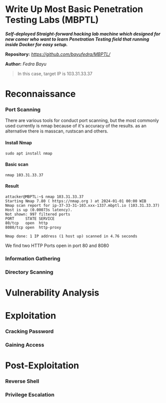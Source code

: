 Write Up Most Basic Penetration Testing Labs (MBPTL)
==============
***Self-deployed Straight-forward hacking lab machine which designed for new comer who want to learn Penetration Testing field that running inside Docker for easy setup.***

**Repository:** *https://github.com/bayufedra/MBPTL/*

**Author:** *Fedra Bayu*

> In this case, target IP is 103.31.33.37

# Reconnaissance
### Port Scanning
There are various tools for conduct port scanning, but the most commonly used currently is nmap because of it's accuracy of the results. as an alternative there is masscan, rustscan and others.

#### Install Nmap
```
sudo apt install nmap
```

#### Basic scan
```
nmap 103.31.33.37
```

#### Result
```
attacker@MBPTL:~$ nmap 103.31.33.37
Starting Nmap 7.80 ( https://nmap.org ) at 2024-01-01 00:00 WIB
Nmap scan report for ip-37-33-31-103.xxx-1337.mbptl.io (103.31.33.37)
Host is up (0.00073s latency).
Not shown: 997 filtered ports
PORT     STATE SERVICE
80/tcp   open  http
8080/tcp open  http-proxy

Nmap done: 1 IP address (1 host up) scanned in 4.76 seconds
```
We find two HTTP Ports open in port 80 and 8080


### Information Gathering


### Directory Scanning

# Vulnerability Analysis

# Exploitation
### 
### Cracking Password
### Gaining Access

# Post-Exploitation
### Reverse Shell
### Privilege Escalation
